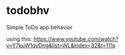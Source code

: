 # todobhv
Simple ToDo app behavior


using this:
https://www.youtube.com/watch?v=Y7kuW1qyDng&list=WL&index=32&t=111s